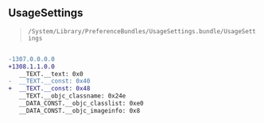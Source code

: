 ## UsageSettings

> `/System/Library/PreferenceBundles/UsageSettings.bundle/UsageSettings`

```diff

-1307.0.0.0.0
+1308.1.1.0.0
   __TEXT.__text: 0x0
-  __TEXT.__const: 0x40
+  __TEXT.__const: 0x48
   __TEXT.__objc_classname: 0x24e
   __DATA_CONST.__objc_classlist: 0xe0
   __DATA_CONST.__objc_imageinfo: 0x8

```
